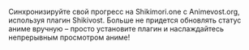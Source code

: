 Синхронизируйте свой прогресс на Shikimori.one с Animevost.org, используя плагин Shikivost. Больше не придется обновлять статус аниме вручную – просто установите плагин и наслаждайтесь непрерывным просмотром аниме!
